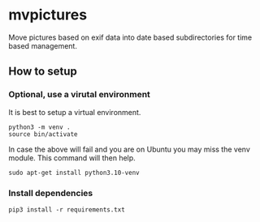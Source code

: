# mvpictures
Move pictures based on exif data into date based subdirectories for time based management.

## How to setup
### Optional, use a virutal environment
It is best to setup a virtual environment.
```
python3 -m venv .
source bin/activate
```
In case the above will fail and you are on Ubuntu you may miss the venv module. This command will then help.
```
sudo apt-get install python3.10-venv
```
### Install dependencies
```
pip3 install -r requirements.txt
```

